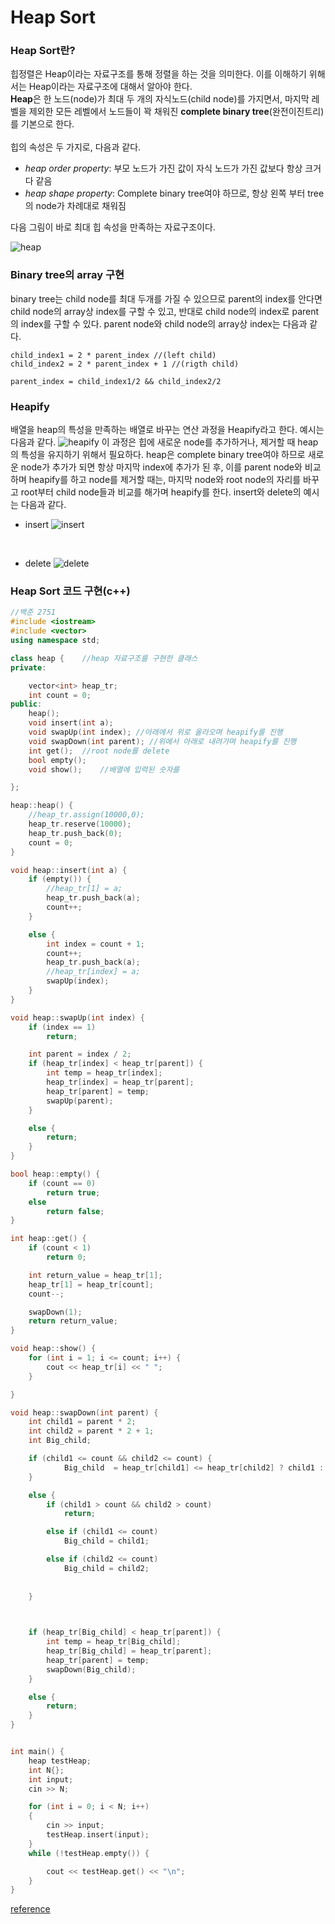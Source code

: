 # Heap Sort

### Heap Sort란?
 힙정렬은 Heap이라는 자료구조를 통해 정렬을 하는 것을 의미한다. 이를 이해하기 위해서는 Heap이라는 자료구조에 대해서 알아야 한다.<br>
 **Heap**은 한 노드(node)가 최대 두 개의 자식노드(child node)를 가지면서, 마지막 레벨을 제외한 모든 레벨에서 노드들이 꽉 채워진 **complete binary tree**(완전이진트리)를 기본으로 한다.
 <br><br>
 힙의 속성은 두 가지로, 다음과 같다.
 
 + *heap order property*: 부모 노드가 가진 값이 자식 노드가 가진 값보다 항상 크거다 같음
 + *heap shape property*: Complete binary tree여야 하므로, 항상 왼쪽 부터 tree의 node가 차례대로 채워짐

다음 그림이 바로 최대 힙 속성을 만족하는 자료구조이다.

![heap](https://user-images.githubusercontent.com/119858743/209532535-f798e378-1c26-4557-b1e4-37b52abb6d3f.png)
<br>

### Binary tree의 array 구현
binary tree는 child node를 최대 두개를 가질 수 있으므로 parent의 index를 안다면 child node의 array상 index를 구할 수 있고, 반대로 child node의 index로 parent의 index를 구할 수 있다. parent node와 child node의 array상 index는 다음과 같다.
```
child_index1 = 2 * parent_index //(left child)
child_index2 = 2 * parent_index + 1 //(rigth child)

parent_index = child_index1/2 && child_index2/2
```

### Heapify
배열을 heap의 특성을 만족하는 배열로 바꾸는 연산 과정을 Heapify라고 한다. 예시는 다음과 같다.
![heapify](https://user-images.githubusercontent.com/119858743/209534968-20c99587-dd6a-46b1-9ea8-1f5e676760bc.png)
이 과정은 힙에 새로운 node를 추가하거나, 제거할 때 heap의 특성을 유지하기 위해서 필요하다. heap은 complete binary tree여야 하므로 새로운 node가 추가가 되면 항상 마지막 index에 추가가 된 후, 이를 parent node와 비교하며 heapify를 하고 node를 제거할 때는, 마지막 node와 root node의 자리를 바꾸고 root부터 child node들과 비교를 해가며 heapify를 한다.
insert와 delete의 예시는 다음과 같다.

+ insert
![insert](https://user-images.githubusercontent.com/119858743/209535983-66373601-2562-4029-8878-2e9ce47f12bd.png)
<br>

+ delete
![delete](https://user-images.githubusercontent.com/119858743/209536044-082626df-64a5-4e6b-bfc1-bd86eeeafdc7.png)

### Heap Sort 코드 구현(c++)

``` cpp
//백준 2751
#include <iostream>
#include <vector>
using namespace std;

class heap {	//heap 자료구조를 구현한 클래스
private:

	vector<int> heap_tr;
	int count = 0;
public:
	heap();
	void insert(int a);
	void swapUp(int index);	//아래에서 위로 올라오며 heapify를 진행
	void swapDown(int parent); //위에서 아래로 내려가며 heapify를 진행
	int get();	//root node를 delete
	bool empty();
	void show();	//배열에 입력된 숫자를 

};

heap::heap() {
	//heap_tr.assign(10000,0);
	heap_tr.reserve(10000);
	heap_tr.push_back(0);
	count = 0;
}

void heap::insert(int a) {
	if (empty()) {
		//heap_tr[1] = a;
		heap_tr.push_back(a);
		count++;
	}

	else {
		int index = count + 1;
		count++;
		heap_tr.push_back(a);
		//heap_tr[index] = a;
		swapUp(index);
	}
}

void heap::swapUp(int index) {
	if (index == 1)
		return;

	int parent = index / 2;
	if (heap_tr[index] < heap_tr[parent]) {
		int temp = heap_tr[index];
		heap_tr[index] = heap_tr[parent];
		heap_tr[parent] = temp;
		swapUp(parent);
	}

	else {
		return;
	}
}

bool heap::empty() {
	if (count == 0)
		return true;
	else
		return false;
}

int heap::get() {
	if (count < 1)
		return 0;

	int return_value = heap_tr[1];
	heap_tr[1] = heap_tr[count];
	count--;

	swapDown(1);
	return return_value;
}

void heap::show() {
	for (int i = 1; i <= count; i++) {
		cout << heap_tr[i] << " ";
	}

}

void heap::swapDown(int parent) {	
	int child1 = parent * 2;
	int child2 = parent * 2 + 1;
	int Big_child;

	if (child1 <= count && child2 <= count) {
			Big_child  = heap_tr[child1] <= heap_tr[child2] ? child1 : child2;
	}

	else {
		if (child1 > count && child2 > count)
			return;

		else if (child1 <= count)
			Big_child = child1;

		else if (child2 <= count)
			Big_child = child2;
	
	
	}


	
	if (heap_tr[Big_child] < heap_tr[parent]) {
		int temp = heap_tr[Big_child];
		heap_tr[Big_child] = heap_tr[parent];
		heap_tr[parent] = temp;
		swapDown(Big_child);
	}

	else {
		return;
	}
}


int main() {
	heap testHeap;
	int N{};
	int input;
	cin >> N;

	for (int i = 0; i < N; i++)
	{	
		cin >> input;
		testHeap.insert(input);
	}
	while (!testHeap.empty()) {

		cout << testHeap.get() << "\n";
	}
}
```

[reference](https://ratsgo.github.io/data%20structure&algorithm/2017/09/27/heapsort/)
